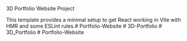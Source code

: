 3D Portfolio Website Project

This template provides a minimal setup to get React working in Vite with HMR and some ESLint rules.#   P o r t f o l i o - W e b s i t e  
 #   3 D - P o r t f o l i o  
 #   3 D _ P o r t f o l i o  
 #   P o r t f o l i o - W e b s i t e  
 
